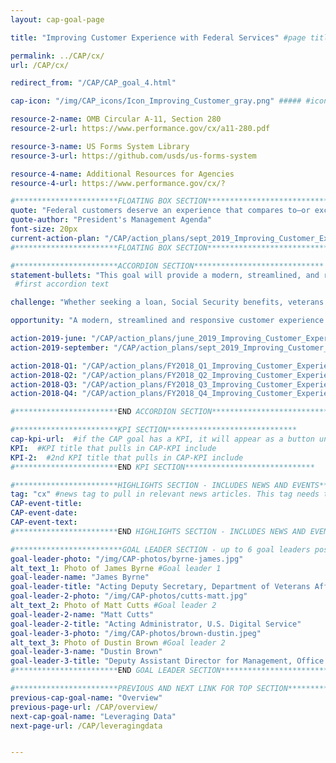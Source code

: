 ```yaml
---
layout: cap-goal-page

title: "Improving Customer Experience with Federal Services" #page title

permalink: ../CAP/cx/
url: /CAP/cx/

redirect_from: "/CAP/CAP_goal_4.html"

cap-icon: "/img/CAP_icons/Icon_Improving_Customer_gray.png" ##### #icon that appears next to title

resource-2-name: OMB Circular A-11, Section 280
resource-2-url: https://www.performance.gov/cx/a11-280.pdf

resource-3-name: US Forms System Library
resource-3-url: https://github.com/usds/us-forms-system

resource-4-name: Additional Resources for Agencies
resource-4-url: https://www.performance.gov/cx/?

#***********************FLOATING BOX SECTION*****************************
quote: "Federal customers deserve an experience that compares to—or exceeds—that of leading private sector organizations."  #appears in the gray text box
quote-author: "President's Management Agenda"
font-size: 20px
current-action-plan: "/CAP/action_plans/sept_2019_Improving_Customer_Experience.pdf"
#***********************FLOATING BOX SECTION*****************************

#***********************ACCORDION SECTION*****************************
statement-bullets: "This goal will provide a modern, streamlined, and responsive customer experience across government, comparable to leading private-sector organizations."
 #first accordion text

challenge: "Whether seeking a loan, Social Security benefits, veterans benefits, or other services provided by the Federal Government, individuals and businesses expect Government customer services to be efficient and intuitive, just like services from leading private-sector organizations. Yet the 2016 American Consumer Satisfaction Index and the 2017 Forrester Federal Customer Experience Index show that, on average, Government services lag nine percentage points behind the private sector." #second accordion text

opportunity: "A modern, streamlined and responsive customer experience means:  raising government-wide customer experience to the average of the private sector service industry, as measured by external organizations; developing indicators for high-impact Federal programs to monitor progress towards excellent customer experience and mature digital services; providing the structure and resources to ensure customer experience is a focal point for agency leadership; and examples of programs where improved customer service will impact millions of Americans include Federal Student Aid, Airport Security Screening, National Parks, Veterans Health Care, Passport Services, Emergency and Disaster Relief, and Medicare." #third accordion text

action-2019-june: "/CAP/action_plans/june_2019_Improving_Customer_Experience.pdf"
action-2019-september: "/CAP/action_plans/sept_2019_Improving_Customer_Experience.pdf"

action-2018-Q1: "/CAP/action_plans/FY2018_Q1_Improving_Customer_Experience.pdf"
action-2018-Q2: "/CAP/action_plans/FY2018_Q2_Improving_Customer_Experience.pdf"
action-2018-Q3: "/CAP/action_plans/FY2018_Q3_Improving_Customer_Experience.pdf"
action-2018-Q4: "/CAP/action_plans/FY2018_Q4_Improving_Customer_Experience.pdf"

#***********************END ACCORDION SECTION*****************************

#***********************KPI SECTION*****************************
cap-kpi-url:  #if the CAP goal has a KPI, it will appear as a button under the title. The button links to the Tableau dashboard
KPI:  #KPI title that pulls in CAP-KPI include
KPI-2:  #2nd KPI title that pulls in CAP-KPI include
#***********************END KPI SECTION*****************************

#***********************HIGHLIGHTS SECTION - INCLUDES NEWS AND EVENTS*****************************
tag: "cx" #news tag to pull in relevant news articles. This tag needs to be included in the "post" front matter
CAP-event-title:
CAP-event-date:
CAP-event-text:
#***********************END HIGHLIGHTS SECTION - INCLUDES NEWS AND EVENTS*****************************

#************************GOAL LEADER SECTION - up to 6 goal leaders possible by creating up to 6 sections below***************************
goal-leader-photo: "/img/CAP-photos/byrne-james.jpg"
alt_text_1: Photo of James Byrne #Goal leader 1
goal-leader-name: "James Byrne"
goal-leader-title: "Acting Deputy Secretary, Department of Veterans Affairs"
goal-leader-2-photo: "/img/CAP-photos/cutts-matt.jpg"
alt_text_2: Photo of Matt Cutts #Goal leader 2
goal-leader-2-name: "Matt Cutts"
goal-leader-2-title: "Acting Administrator, U.S. Digital Service"
goal-leader-3-photo: "/img/CAP-photos/brown-dustin.jpeg"
alt_text_3: Photo of Dustin Brown #Goal leader 2
goal-leader-3-name: "Dustin Brown"
goal-leader-3-title: "Deputy Assistant Director for Management, Office of Management and Budget"
#***********************END GOAL LEADER SECTION*****************************8

#***********************PREVIOUS AND NEXT LINK FOR TOP SECTION*****************************8
previous-cap-goal-name: "Overview"
previous-page-url: /CAP/overview/
next-cap-goal-name: "Leveraging Data"
next-page-url: /CAP/leveragingdata


---  
```

